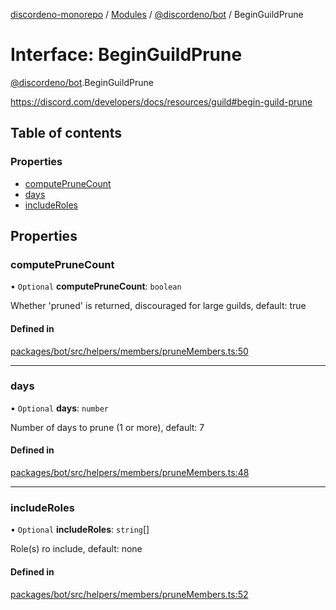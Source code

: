 [discordeno-monorepo](../README.md) / [Modules](../modules.md) / [@discordeno/bot](../modules/discordeno_bot.md) / BeginGuildPrune

# Interface: BeginGuildPrune

[@discordeno/bot](../modules/discordeno_bot.md).BeginGuildPrune

https://discord.com/developers/docs/resources/guild#begin-guild-prune

## Table of contents

### Properties

- [computePruneCount](discordeno_bot.BeginGuildPrune.md#computeprunecount)
- [days](discordeno_bot.BeginGuildPrune.md#days)
- [includeRoles](discordeno_bot.BeginGuildPrune.md#includeroles)

## Properties

### computePruneCount

• `Optional` **computePruneCount**: `boolean`

Whether 'pruned' is returned, discouraged for large guilds, default: true

#### Defined in

[packages/bot/src/helpers/members/pruneMembers.ts:50](https://github.com/deepsarda/discordeno/blob/c6dc30bb/packages/bot/src/helpers/members/pruneMembers.ts#L50)

---

### days

• `Optional` **days**: `number`

Number of days to prune (1 or more), default: 7

#### Defined in

[packages/bot/src/helpers/members/pruneMembers.ts:48](https://github.com/deepsarda/discordeno/blob/c6dc30bb/packages/bot/src/helpers/members/pruneMembers.ts#L48)

---

### includeRoles

• `Optional` **includeRoles**: `string`[]

Role(s) ro include, default: none

#### Defined in

[packages/bot/src/helpers/members/pruneMembers.ts:52](https://github.com/deepsarda/discordeno/blob/c6dc30bb/packages/bot/src/helpers/members/pruneMembers.ts#L52)
